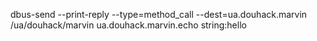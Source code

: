 dbus-send --print-reply --type=method_call --dest=ua.douhack.marvin /ua/douhack/marvin ua.douhack.marvin.echo string:hello

